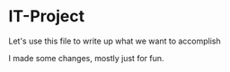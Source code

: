 IT-Project
==========


Let's use this file to write up what we want to accomplish

I made some changes, mostly just for fun.
